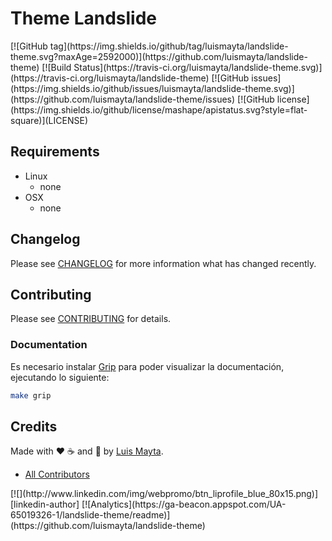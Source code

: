 <!-- coding: utf-8 -->

# Theme Landslide

<span class="badges" align="center">
[![GitHub tag](https://img.shields.io/github/tag/luismayta/landslide-theme.svg?maxAge=2592000)](https://github.com/luismayta/landslide-theme)
[![Build Status](https://travis-ci.org/luismayta/landslide-theme.svg)](https://travis-ci.org/luismayta/landslide-theme)
[![GitHub issues](https://img.shields.io/github/issues/luismayta/landslide-theme.svg)](https://github.com/luismayta/landslide-theme/issues)
[![GitHub license](https://img.shields.io/github/license/mashape/apistatus.svg?style=flat-square)](LICENSE)
</span>

## Requirements

 - Linux
   - none
 - OSX
   - none

## Changelog

Please see [CHANGELOG](CHANGELOG.md) for more information what has changed recently.

## Contributing

Please see [CONTRIBUTING](CONTRIBUTING.md) for details.

### Documentation

Es necesario instalar [Grip][link-python-grip]
para poder visualizar la documentación, ejecutando lo siguiente:


```bash
make grip
```

## Credits

Made with :heart: ️:coffee:️ and :pizza: by [Luis Mayta][link-author].

- [All Contributors][link-contributors]

<span class="badges">
[![](http://www.linkedin.com/img/webpromo/btn_liprofile_blue_80x15.png)][linkedin-author]
[![Analytics](https://ga-beacon.appspot.com/UA-65019326-1/landslide-theme/readme)](https://github.com/luismayta/landslide-theme)
</span>

[link-python-grip]: https://github.com/joeyespo/grip
[link-author]: https://github.com/luismayta
[linkedin-author]: http://pe.linkedin.com/in/luismayta
[link-contributors]: AUTHORS
